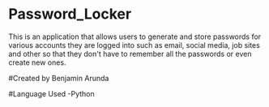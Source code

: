 # Password_Locker
This is an application that allows users to generate and store passwords for various accounts they are logged into such as email, social media, job sites and other so that they don't have to remember all the passwords or even create new ones. 

#Created by Benjamin Arunda

#Language Used
    -Python

